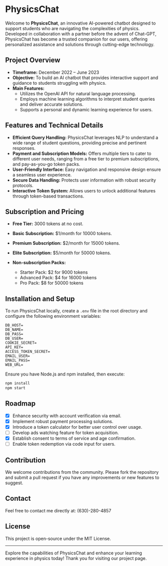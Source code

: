 # PhysicsChat

Welcome to **PhysicsChat**, an innovative AI-powered chatbot designed to support students who are navigating the complexities of physics. Developed in collaboration with a partner before the advent of Chat-GPT, PhysicsChat has become a trusted companion for our users, offering personalized assistance and solutions through cutting-edge technology.

## Project Overview

- **Timeframe:** December 2022 – June 2023
- **Objective:** To build an AI chatbot that provides interactive support and guidance to students struggling with physics.
- **Main Features:**
  - Utilizes the OpenAI API for natural language processing.
  - Employs machine learning algorithms to interpret student queries and deliver accurate solutions.
  - Supports a personal and dynamic learning experience for users.

## Features and Technical Details

- **Efficient Query Handling:** PhysicsChat leverages NLP to understand a wide range of student questions, providing precise and pertinent responses.
- **Payment and Subscription Models:** Offers multiple tiers to cater to different user needs, ranging from a free tier to premium subscriptions, and pay-as-you-go token packs.
- **User-Friendly Interface:** Easy navigation and responsive design ensure a seamless user experience.
- **Secure Data Handling:** Protects user information with robust security protocols.
- **Interactive Token System:** Allows users to unlock additional features through token-based transactions.

## Subscription and Pricing

- **Free Tier:** 3000 tokens at no cost.
- **Basic Subscription:** $1/month for 10000 tokens.
- **Premium Subscription:** $2/month for 15000 tokens.
- **Elite Subscription:** $5/month for 50000 tokens.

- **Non-subscription Packs:**
  - Starter Pack: $2 for 9000 tokens
  - Advanced Pack: $4 for 16000 tokens
  - Pro Pack: $8 for 50000 tokens

## Installation and Setup

To run PhysicsChat locally, create a `.env` file in the root directory and configure the following environment variables:

```plaintext
DB_HOST=
DB_NAME=
DB_PASS=
DB_USER=
COOKIE_SECRET=
API_KEY=
ACCESS_TOKEN_SECRET=
EMAIL_USER=
EMAIL_PASS=
WEB_URL=
```

Ensure you have Node.js and npm installed, then execute:

```bash
npm install
npm start
```

## Roadmap

- [x] Enhance security with account verification via email.
- [x] Implement robust payment processing solutions.
- [x] Introduce a token calculator for better user control over usage.
- [ ] Develop ads watching feature for token acquisition.
- [x] Establish consent to terms of service and age confirmation.
- [ ] Enable token redemption via code input for users.

## Contribution

We welcome contributions from the community. Please fork the repository and submit a pull request if you have any improvements or new features to suggest.

## Contact

Feel free to contact me directly at: (630)-280-4857

## License

This project is open-source under the MIT License.

---

Explore the capabilities of PhysicsChat and enhance your learning experience in physics today! Thank you for visiting our project page.
